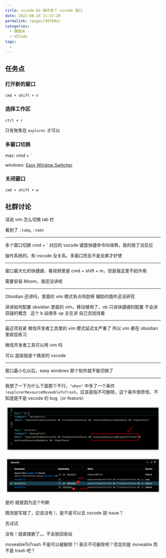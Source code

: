```yaml
---
title: vscode-02-操作多个 vscode 窗口
date: 2022-06-24 21:37:29
permalink: /pages/9d784e/
categories:
  - 键盘侠
  - VSCode
tags:
  -
---
```


## 任务点

### 打开新的窗口

`cmd + shift + n`

### 选择工作区

`ctrl + r`

只有聚焦在 `explorer` 才可以

### 多窗口切换

mac: cmd + \`

windows: [Easy Window Switcher](https://www.appinn.com/easy-window-switcher/)

### 关闭窗口

`cmd + shift + w`

## 社群讨论

话说 vim 怎么切换 tab 栏

看到了 `:tabp`, `:tabn`

<hr />

多个窗口切换 cmd + ` 对应的 vscode 键盘快捷命令叫啥啊，我的按了没反应

操作系统的，和 vscode 没关系。多窗口而且不是全屏才好使

<hr />

窗口最大化的快捷键，看视频里是 cmd + shift + m，但是我这里不起作用

需要安装 Moom，我还没讲呢

<hr />

Obsidian 还讲吗，里面的 vim 模式有点鸡肋呀 辅助的插件还没研究

讲讲如何配置 obsidian 里面的 vim，移动够用了，ob 只讲快捷键的配置 不会讲双链的概念   这个 b 站很多 up 主在讲 自己去找找看

<hr />

最近项目紧 微信开发者工具里的 vim 模式延迟太严重了 所以 vim 都在 obsidian 里疯狂练习

微信开发者工具可以用 vim 吗

可以 底层就是个换皮的 vscode

<hr />

窗口最小化以后，easy windows 那个软件就不能切换了

<hr />

我想了一下为什么下面那个不行，`"when"` 中多了一个条件 `!explorerResourceMoveableToTrash`，应该是指不可删除，这个条件很奇怪，不知道是不是 vscode 的 bug（or feature）

![](../../.vuepress/public/img/vscode/040.png)

![](../../.vuepress/public/img/vscode/041.png)

是的 就是因为这个判断

猜测是写错了，应该没有 !，是不是可以去 vscode 提 issue？

去试试

没有！就直接删了。。不会放回收站

moveableToTrash 不是可以被删除？! 表示不可删除吧？否定的是 moveable 而不是 trash 吧？
